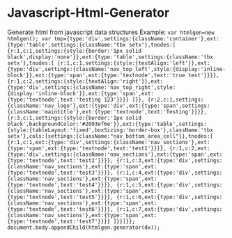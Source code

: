 # Javascript-Html-Generator
Generate html from javascript data structures
Example:
`
var htmlgen=new htmlgen();
var tmp={type:'div',settings:{className:'container'},ext:{type:'table',settings:{className:'tbx setx'},tnodes:[
            {r:1,c:1,settings:{style:{border:'1px solid black',display:'none'}},ext:{type:'table',settings:{className:'tbx setx'},tnodes:[
                {r:1,c:1,settings:{style:{textAlign:'left'}},ext:{type:'div',settings:{className:'nav_top_left',style:{display:'inline-block'}},ext:{type:'span',ext:{type:'textnode',text:'true test'}}}},
                {r:1,c:2,settings:{style:{textAlign:'right'}},ext:{type:'div',settings:{className:'nav_top_right',style:{display:'inline-block'}},ext:{type:'span',ext:{type:'textnode',text:'testing 123'}}}}
            ]}},
            {r:2,c:1,settings:{className:'nav_logo'},ext:{type:'div',ext:{type:'span',settings:{className:'maintitle'},ext:{type:'textnode',text:'Testing'}}}},
            {r:3,c:1,settings:{style:{border:'1px solid black',backgroundColor:'#2093ef6e'}},ext:{type:'table',settings:{style:{tableLayout:'fixed',boxSizing:'border-box'},className:'tbx setx'},cols:{settings:{className:"nav_bottom_area_cell"}},tnodes:[
                {r:1,c:1,ext:{type:'div',settings:{className:'nav_sections'},ext:{type:'span',ext:{type:'textnode',text:'test1'}}}},
                {r:1,c:2,ext:{type:'div',settings:{className:'nav_sections'},ext:{type:'span',ext:{type:'textnode',text:'test2'}}}},
                {r:1,c:3,ext:{type:'div',settings:{className:'nav_sections'},ext:{type:'span',ext:{type:'textnode',text:'test3'}}}},
                {r:1,c:4,ext:{type:'div',settings:{className:'nav_sections'},ext:{type:'span',ext:{type:'textnode',text:'test4'}}}},
                {r:1,c:5,ext:{type:'div',settings:{className:'nav_sections'},ext:{type:'span',ext:{type:'textnode',text:'test5'}}}},
                {r:1,c:6,ext:{type:'div',settings:{className:'nav_sections'},ext:{type:'span',ext:{type:'textnode',text:'test6'}}}},
                {r:1,c:7,ext:{type:'div',settings:{className:'nav_sections'},ext:{type:'span',ext:{type:'textnode',text:'test7'}}}}
            ]}}]}};
 document.body.appendChild(htmlgen.generator(dx));
`
